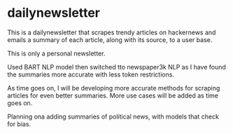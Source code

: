 # dailynewsletter
 
This is a dailynewsletter that scrapes trendy articles on hackernews and emails a summary of each article, along with its source, to a user base.

This is only a personal newsletter.

Used BART NLP model then switched tto newspaper3k NLP as I have found the summaries more accurate with less token restrictions.

As time goes on, I will be developing more accurate methods for scraping articles for even better summaries. More use cases will be added as time goes on.

Planning ona adding summaries of political news, with models that check for bias.

